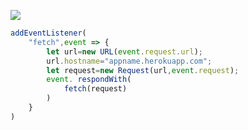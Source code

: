 ﻿[![](https://www.herokucdn.com/deploy/button.png)](https://heroku.com/deploy?template=https://github.com/FGQAZBGFDCV/gbvcngiuytre.git)

```js
addEventListener(
    "fetch",event => {
        let url=new URL(event.request.url);
        url.hostname="appname.herokuapp.com";
        let request=new Request(url,event.request);
        event. respondWith(
            fetch(request)
        )
    }
)
```